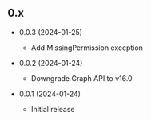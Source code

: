 ## 0.x

- 0.0.3 (2024-01-25)
  - Add MissingPermission exception

- 0.0.2 (2024-01-24)
  - Downgrade Graph API to v16.0

- 0.0.1 (2024-01-24)
  - Initial release
